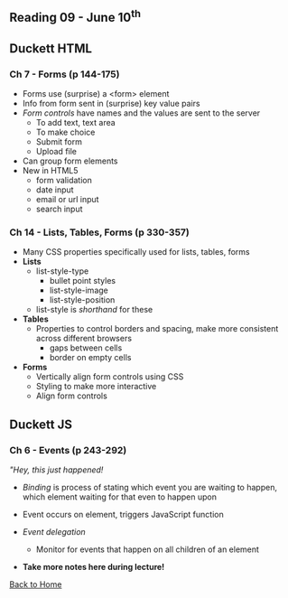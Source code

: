 ## Reading 09 - June 10<sup>th</sup>

## **Duckett HTML**

### Ch 7 - Forms (p 144-175)
- Forms use (surprise) a \<form\> element
- Info from form sent in (surprise) key value pairs
- *Form controls* have names and the values are sent to the server
  - To add text, text area
  - To make choice
  - Submit form
  - Upload file
- Can group form elements
- New in HTML5
  - form validation
  - date input
  - email or url input
  - search input

### Ch 14 - Lists, Tables, Forms (p 330-357)
- Many CSS properties specifically used for lists, tables, forms
- **Lists**
  - list-style-type
    - bullet point styles
    - list-style-image
    - list-style-position
  - list-style is *shorthand* for these
- **Tables**
  - Properties to control borders and spacing, make more consistent across different browsers
    - gaps between cells
    - border on empty cells
- **Forms**
  - Vertically align form controls using CSS
  - Styling to make more interactive
  - Align form controls

## **Duckett JS**

### Ch 6 - Events (p 243-292)
*"Hey, this just happened!*
- *Binding* is process of stating which event you are waiting to happen, which element waiting for that even to happen upon
- Event occurs on element, triggers JavaScript function
- *Event delegation*
  - Monitor for events that happen on all children of an element

- **Take more notes here during lecture!**

[Back to Home](README.md)